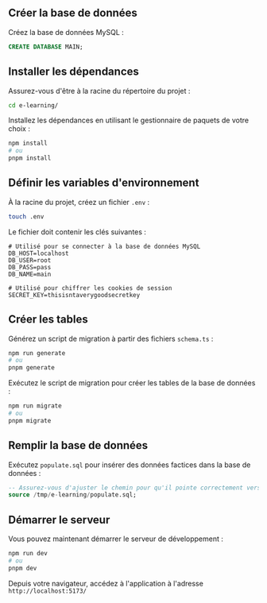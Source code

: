 ## Créer la base de données

Créez la base de données MySQL :

```sql
CREATE DATABASE MAIN;
```

## Installer les dépendances

Assurez-vous d'être à la racine du répertoire du projet :

```bash
cd e-learning/
```

Installez les dépendances en utilisant le gestionnaire de paquets de votre choix :

```bash
npm install
# ou
pnpm install
```

## Définir les variables d'environnement

À la racine du projet, créez un fichier `.env` :

```bash
touch .env
```

Le fichier doit contenir les clés suivantes :

```
# Utilisé pour se connecter à la base de données MySQL
DB_HOST=localhost
DB_USER=root
DB_PASS=pass
DB_NAME=main

# Utilisé pour chiffrer les cookies de session
SECRET_KEY=thisisntaverygoodsecretkey
```
## Créer les tables

Générez un script de migration à partir des fichiers `schema.ts` :

```bash
npm run generate
# ou
pnpm generate
```

Exécutez le script de migration pour créer les tables de la base de données :

```bash
npm run migrate
# ou
pnpm migrate
```

## Remplir la base de données

Exécutez `populate.sql` pour insérer des données factices dans la base de données :

```sql
-- Assurez-vous d'ajuster le chemin pour qu'il pointe correctement vers votre script
source /tmp/e-learning/populate.sql;
```

## Démarrer le serveur

Vous pouvez maintenant démarrer le serveur de développement :

```bash
npm run dev
# ou
pnpm dev
```

Depuis votre navigateur, accédez à l'application à l'adresse `http://localhost:5173/`
